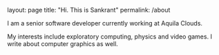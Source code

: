 layout: page
title: "Hi. This is Sankrant"
permalink: /about


I am a senior software developer currently working at Aquila Clouds.

My interests include exploratory computing, physics and video games. I write about computer graphics as well.
